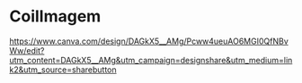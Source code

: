 # CoilImagem

https://www.canva.com/design/DAGkX5__AMg/Pcww4ueuAO6MGI0QfNBvWw/edit?utm_content=DAGkX5__AMg&utm_campaign=designshare&utm_medium=link2&utm_source=sharebutton
